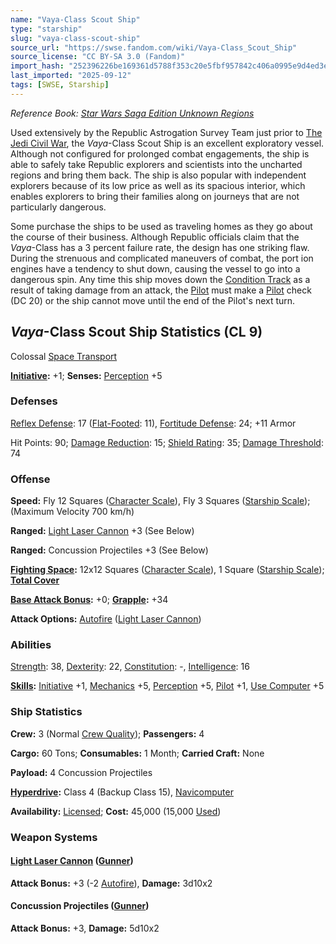 ```yaml
---
name: "Vaya-Class Scout Ship"
type: "starship"
slug: "vaya-class-scout-ship"
source_url: "https://swse.fandom.com/wiki/Vaya-Class_Scout_Ship"
source_license: "CC BY-SA 3.0 (Fandom)"
import_hash: "252396226be169361d5788f353c20e5fbf957842c406a0995e9d4ed3e8c2f742"
last_imported: "2025-09-12"
tags: [SWSE, Starship]
---
```

*Reference Book: [Star Wars Saga Edition Unknown Regions](https://swse.fandom.com/wiki/Star_Wars_Saga_Edition_Unknown_Regions)*

Used extensively by the Republic Astrogation Survey Team just prior to [The Jedi Civil War](https://swse.fandom.com/wiki/The_Jedi_Civil_War), the *Vaya*-Class Scout Ship is an excellent exploratory vessel. Although not configured for prolonged combat engagements, the ship is able to safely take Republic explorers and scientists into the uncharted regions and bring them back. The ship is also popular with independent explorers because of its low price as well as its spacious interior, which enables explorers to bring their families along on journeys that are not particularly dangerous.

Some purchase the ships to be used as traveling homes as they go about the course of their business. Although Republic officials claim that the *Vaya*-Class has a 3 percent failure rate, the design has one striking flaw. During the strenuous and complicated maneuvers of combat, the port ion engines have a tendency to shut down, causing the vessel to go into a dangerous spin. Any time this ship moves down the [Condition Track](https://swse.fandom.com/wiki/Condition_Track) as a result of taking damage from an attack, the [Pilot](https://swse.fandom.com/wiki/Pilot_(Vehicle_Combat)) must make a [Pilot](https://swse.fandom.com/wiki/Pilot) check (DC 20) or the ship cannot move until the end of the Pilot's next turn.

## *Vaya*-Class Scout Ship Statistics (CL 9)
Colossal [Space Transport](https://swse.fandom.com/wiki/Space_Transport)

**[Initiative](https://swse.fandom.com/wiki/Initiative):** +1; **Senses:** [Perception](https://swse.fandom.com/wiki/Perception) +5
### Defenses
[Reflex Defense](https://swse.fandom.com/wiki/Reflex_Defense_(Vehicles)): 17 ([Flat-Footed](https://swse.fandom.com/wiki/Flat-Footed): 11), [Fortitude Defense](https://swse.fandom.com/wiki/Fortitude_Defense_(Vehicles)): 24; +11 Armor

Hit Points: 90; [Damage Reduction](https://swse.fandom.com/wiki/Damage_Reduction): 15; [Shield Rating](https://swse.fandom.com/wiki/Shield_Rating): 35; [Damage Threshold](https://swse.fandom.com/wiki/Damage_Threshold_(Vehicles)): 74
### Offense
**Speed:** Fly 12 Squares ([Character Scale](https://swse.fandom.com/wiki/Character_Scale)), Fly 3 Squares ([Starship Scale](https://swse.fandom.com/wiki/Starship_Scale)); (Maximum Velocity 700 km/h)

**Ranged:** [Light Laser Cannon](https://swse.fandom.com/wiki/Light_Laser_Cannon) +3 (See Below)

**Ranged:** Concussion Projectiles +3 (See Below)

**[Fighting Space](https://swse.fandom.com/wiki/Fighting_Space):** 12x12 Squares ([Character Scale](https://swse.fandom.com/wiki/Character_Scale)), 1 Square ([Starship Scale](https://swse.fandom.com/wiki/Starship_Scale)); **[Total Cover](https://swse.fandom.com/wiki/Total_Cover)**

**[Base Attack Bonus](https://swse.fandom.com/wiki/Base_Attack_Bonus):** +0; **[Grapple](https://swse.fandom.com/wiki/Grapple):** +34

**Attack Options:** [Autofire](https://swse.fandom.com/wiki/Autofire_(Vehicle_Combat)) ([Light Laser Cannon](https://swse.fandom.com/wiki/Light_Laser_Cannon))
### Abilities
[Strength](https://swse.fandom.com/wiki/Strength): 38, [Dexterity](https://swse.fandom.com/wiki/Dexterity): 22, [Constitution](https://swse.fandom.com/wiki/Constitution): -, [Intelligence](https://swse.fandom.com/wiki/Intelligence): 16

**[Skills](https://swse.fandom.com/wiki/Skills):** [Initiative](https://swse.fandom.com/wiki/Initiative) +1, [Mechanics](https://swse.fandom.com/wiki/Mechanics) +5, [Perception](https://swse.fandom.com/wiki/Perception) +5, [Pilot](https://swse.fandom.com/wiki/Pilot) +1, [Use Computer](https://swse.fandom.com/wiki/Use_Computer) +5
### Ship Statistics
**Crew:** 3 (Normal [Crew Quality](https://swse.fandom.com/wiki/Crew_Quality)); **Passengers:** 4

**Cargo:** 60 Tons; **Consumables:** 1 Month; **Carried Craft:** None

**Payload:** 4 Concussion Projectiles

**[Hyperdrive](https://swse.fandom.com/wiki/Hyperdrive):** Class 4 (Backup Class 15), [Navicomputer](https://swse.fandom.com/wiki/Navicomputer)

**Availability:** [Licensed](https://swse.fandom.com/wiki/Licensed); **Cost:** 45,000 (15,000 [Used](https://swse.fandom.com/wiki/Used))
### Weapon Systems
#### **[Light Laser Cannon](https://swse.fandom.com/wiki/Light_Laser_Cannon) ([Gunner](https://swse.fandom.com/wiki/Gunner))**
**Attack Bonus:** +3 (-2 [Autofire](https://swse.fandom.com/wiki/Autofire_(Vehicle_Combat))), **Damage:** 3d10x2
#### **Concussion Projectiles ([Gunner](https://swse.fandom.com/wiki/Gunner))**
**Attack Bonus:** +3, **Damage:** 5d10x2